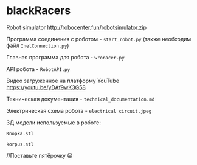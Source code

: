# blackRacers
Robot simulator http://robocenter.fun/robotsimulator.zip

Программа соединения с роботом - `start_robot.py` (также необходим файл `InetConnection.py`)

Главная программа для робота - `wroracer.py`

API робота - `RobotAPI.py`

Видео загруженное на платформу YouTube https://youtu.be/yDAf9wK3G58

Техническая документация - ```technical_documentation.md```

Электрическая схема робота - ```electrical circuit.jpeg```

3Д модели используемые в роботе:

``` Knopka.stl ```

``` korpus.stl ```

//Поставьте пятёрочку 😀
